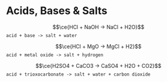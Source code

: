 # Acids, Bases & Salts

$$\ce{HCl + NaOH -> NaCl + H2O}$$
`acid + base -> salt + water`

$$\ce{HCl + MgO -> MgCl + H2}$$
`acid + metal oxide -> salt + hydrogen`

$$\ce{H2SO4 + CaCO3 -> CaSO4 + H2O + CO2}$$
`acid + trioxocarbonate -> salt + water + carbon dioxide`